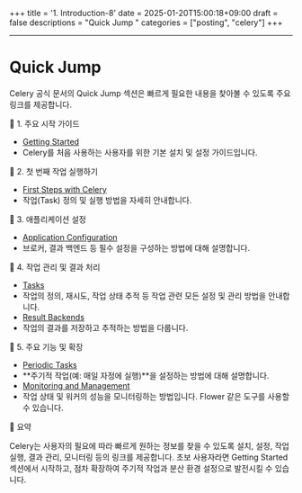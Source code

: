+++
title = '1. Introduction-8'
date = 2025-01-20T15:00:18+09:00
draft = false
descriptions = "Quick Jump "
categories = ["posting", "celery"]
+++

---

# Quick Jump

Celery 공식 문서의 Quick Jump 섹션은 빠르게 필요한 내용을 찾아볼 수 있도록 주요 링크를 제공합니다.

🌟 1. 주요 시작 가이드

- [Getting Started](https://docs.celeryq.dev/en/stable/getting-started/introduction.html)
- Celery를 처음 사용하는 사용자를 위한 기본 설치 및 설정 가이드입니다.

🌟 2. 첫 번째 작업 실행하기

- [First Steps with Celery](https://docs.celeryq.dev/en/stable/getting-started/first-steps-with-celery.html)
- 작업(Task) 정의 및 실행 방법을 자세히 안내합니다.

🌟 3. 애플리케이션 설정

- [Application Configuration](https://docs.celeryq.dev/en/stable/userguide/configuration.html)
- 브로커, 결과 백엔드 등 필수 설정을 구성하는 방법에 대해 설명합니다.

🌟 4. 작업 관리 및 결과 처리

- [Tasks](https://docs.celeryq.dev/en/stable/userguide/tasks.html)
- 작업의 정의, 재시도, 작업 상태 추적 등 작업 관련 모든 설정 및 관리 방법을 안내합니다.
- [Result Backends](https://docs.celeryq.dev/en/stable/userguide/configuration.html#std-setting-result-backend)
- 작업의 결과를 저장하고 추적하는 방법을 다룹니다.

🌟 5. 주요 기능 및 확장

- [Periodic Tasks](https://docs.celeryq.dev/en/stable/userguide/periodic-tasks.html)
- **주기적 작업(예: 매일 자정에 실행)**을 설정하는 방법에 대해 설명합니다.
- [Monitoring and Management](https://docs.celeryq.dev/en/stable/userguide/monitoring.html)
- 작업 상태 및 워커의 성능을 모니터링하는 방법입니다. Flower 같은 도구를 사용할 수 있습니다.

🚀 요약

Celery는 사용자의 필요에 따라 빠르게 원하는 정보를 찾을 수 있도록 설치, 설정, 작업 실행, 결과 관리, 모니터링 등의 링크를 제공합니다.
초보 사용자라면 Getting Started 섹션에서 시작하고, 점차 확장하여 주기적 작업과 분산 환경 설정으로 발전시킬 수 있습니다.

